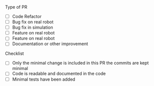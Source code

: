 Type of PR

- [ ] Code Refactor
- [ ] Bug fix on real robot
- [ ] Bug fix in simulation
- [ ] Feature on real robot
- [ ] Feature on real robot
- [ ] Documentation or other improvement

Checklist

- [ ] Only the minimal change is included in this PR the commits are kept minimal
- [ ] Code is readable and documented in the code
- [ ] Minimal tests have been added

